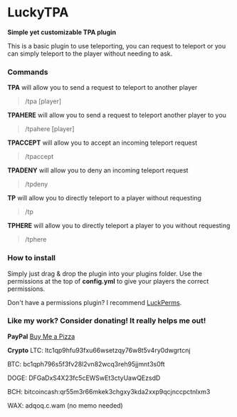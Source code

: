 # LuckyTPA
**Simple yet customizable TPA plugin**

This is a basic plugin to use teleporting, you can request to teleport or you can simply teleport to the player without needing to ask.

### Commands
**TPA** will allow you to send a request to teleport to another player
> /tpa [player]

**TPAHERE** will allow you to send a request to teleport another player to you
> /tpahere [player]

**TPACCEPT** will allow you to accept an incoming teleport request
> /tpaccept

**TPADENY** will allow you to deny an incoming teleport request
> /tpdeny

**TP** will allow you to directly teleport to a player without requesting
> /tp

**TPHERE** will allow you to directly teleport a player to you without requesting
> /tphere

### How to install
Simply just drag & drop the plugin into your plugins folder. Use the permissions at the top of **config.yml** to give your players the correct permissions.

Don't have a permissions plugin? I recommend [LuckPerms](https://luckperms.net).

### Like my work? Consider donating! It really helps me out!

**PayPal**
[Buy Me a Pizza](https://bmc.link/tailer)

**Crypto**
LTC: ltc1qp9hfu93fxu66wsetzqy76w8t5v4ry0dwgrtcnj

BTC: bc1qph796s5f3fv28l2vn82wcq3reh95jjmnt3s0ft

DOGE: DFGaDxS4X23fc5cEWSwEt3ctyUawQEzsdD

BCH: bitcoincash:qr55m3r66mkek3chgxy3kda2xxp9qcjnccpctnlxm3

WAX: adqoq.c.wam (no memo needed)
